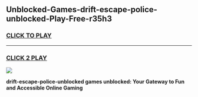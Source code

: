 
## Unblocked-Games-drift-escape-police-unblocked-Play-Free-r35h3
<h3>
<a href="https://premium76.site?title=drift-escape-police-unblocked&ref=10A">CLICK TO PLAY</a></h3>
<hr>

<h3>
<a href="https://premium76.site?title=drift-escape-police-unblocked&ref=10A">CLICK 2 PLAY</a>
  
</h3>

<a href="https://premium76.site?title=drift-escape-police-unblocked&ref=10A"><img src="https://clearcache.store/games.png"></a>


**drift-escape-police-unblocked games unblocked: Your Gateway to Fun and Accessible Online Gaming**
